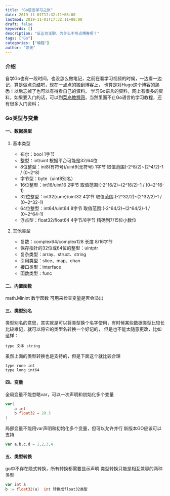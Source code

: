 ```yaml
---
title: "Go语言学习之旅"
date: 2019-11-01T17:32:11+08:00
lastmod: 2019-11-01T17:32:11+08:00
draft: false
keywords: []
description: "反正也无聊，为什么不写点博客呢？"
tags: ["Go"]
categories: ["编程"]
author: "凯无"
---
```


### 介绍
自学Go也有一段时间，也没怎么做笔记，之前在看学习视频的时候，一边看一边记，算是做点总结吧，现在一点点的搬到博客上，
也算是对Hugo这个博客的熟悉！以后忘掉了也可以有得看自己的资料。
学习Go语言的资料，网上有很多的资料，如果要入门的话，可以到[菜鸟教程网](https://www.runoob.com/)，当然里面不止Go语言的学习教程，还有很多入门资料；


### Go类型与变量

#### 一、数据类型

1. 基本类型

   - 布尔：bool 1字节
   - 整型：int/uint 根据平台可能是32/64位
   - 8位整型：int8(有符号)/uint8(无符号) 1字节  取值范围(-2^8/2)~(2^4/2)-1 / (0~2^8)
   - 字节型：byte（uint8别名）
   - 16位整型：int16/uint16             2字节  取值范围:(-2^16/2)~(2^16/2)-1 / (0~2^16-1)
   - 32位整型：int32(rune)/uint32       4字节  取值范围:(-2^32/2)~(2^32/2)-1 / (0~2^32-1)
   - 64位整型：int64/uint64             8字节  取值范围:(-2^64/2)~(2^64/2)-1 / (0~2^64-1)
   - 浮点型：float32/float64       4字节/8字节  精确到7/15位小数位

2. 其他类型

   - 复数：complex64/complex128    长度 8/16字节
   - 保存指针的32位或64位的整型：uintptr
   - 复杂类型：array、struct、string
   - 引用类型：slice、map、chan
   - 接口类型：interface
   - 函数类型：func

#### 二、内置函数

math.Minint 数学函数 可用来检查变量是否会溢出

#### 三、类型别名

类型别名的意思，其实就是可以将类型换个名字使用，有时候某些数据类型比较长比较难记，就可以将它的类型名转换一个好记的，
但是也不能太随意更改，比如这样：

```
type 文本 string
```

虽然上面的类型转换也是支持的，但是下面这个就比较合理

```
type rune int
type long int64
```

#### 四、变量

全局变量不能忽略var，可以一次声明和初始化多个变量

``` Go
var(
    a int
    b float32 = 20.3
)
```

局部变量不能用var声明和初始化多个变量，但可以允许并行  新版本GO应该可以支持

``` Go
var a,b,c,d = 1,2,3,4
```

#### 五、类型转换

go中不存在隐式转换，所有转换都需要显示声明
类型转换只能是相互兼容的两种类型

``` Go
var int a
b := float32(a)  int 转换成float32类型
```